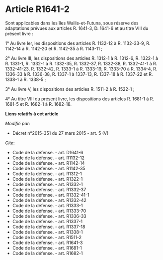 # Article R1641-2

Sont applicables dans les îles Wallis-et-Futuna, sous réserve des adaptations prévues aux articles R. 1641-3, D. 1641-6 et au
titre VIII du présent livre : 

1° Au livre Ier, les dispositions des articles R. 1132-12 à R. 1132-33-9, R. 1142-14 à R. 1142-20 et R. 1142-35 à R.
1143-11 ; 

2° Au livre III, les dispositions des articles R. 1312-1 à R. 1312-6, R. 1322-1 à R. 1331-1, R. 1332-1 à R. 1332-35, R.
1332-37, R. 1332-38, R. 1332-41-1 à R. 1332-41-23, R. 1332-42, R. 1333-1 à R. 1333-19, R. 1333-70 à R. 1334-4, R. 1336-33 à
R. 1336-38, R. 1337-1 à 1337-13, R. 1337-18 à R. 1337-22 et R. 1338-1 à R. 1338-5 ; 

3° Au livre V, les dispositions des articles R. 1511-2 à R. 1522-1 ; 

4° Au titre VIII du présent livre, les dispositions des articles R. 1681-1 à R. 1681-5 et R. 1682-1 à R. 1682-18.

**Liens relatifs à cet article**

_Modifié par_:

  - Décret n°2015-351 du 27 mars 2015 - art. 5 (V)

_Cite_:

  - Code de la défense. - art. D1641-6
  - Code de la défense. - art. R1132-12
  - Code de la défense. - art. R1142-14
  - Code de la défense. - art. R1142-35
  - Code de la défense. - art. R1312-1
  - Code de la défense. - art. R1322-1
  - Code de la défense. - art. R1332-1
  - Code de la défense. - art. R1332-37
  - Code de la défense. - art. R1332-41-1
  - Code de la défense. - art. R1332-42
  - Code de la défense. - art. R1333-1
  - Code de la défense. - art. R1333-70
  - Code de la défense. - art. R1336-33
  - Code de la défense. - art. R1337-1
  - Code de la défense. - art. R1337-18
  - Code de la défense. - art. R1338-1
  - Code de la défense. - art. R1511-2
  - Code de la défense. - art. R1641-3
  - Code de la défense. - art. R1681-1
  - Code de la défense. - art. R1682-1
